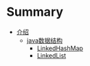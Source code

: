 # Summary

* [介绍](README.md)
  * [java数据结构](javashu-ju-jie-gou.md)
    * [LinkedHashMap](javashu-ju-jie-gou/linkedhashmap.md)
    * [LinkedList](javashu-ju-jie-gou/linkedlist.md)

